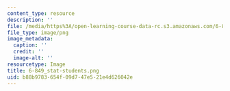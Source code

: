 ```yaml
---
content_type: resource
description: ''
file: /media/https%3A/open-learning-course-data-rc.s3.amazonaws.com/6-849-geometric-folding-algorithms-linkages-origami-polyhedra-fall-2012/b88b9783654f09d747e521e4d626042e_6-849_stat-students.png
file_type: image/png
image_metadata:
  caption: ''
  credit: ''
  image-alt: ''
resourcetype: Image
title: 6-849_stat-students.png
uid: b88b9783-654f-09d7-47e5-21e4d626042e
---
```

